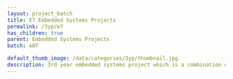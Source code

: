 ```yaml
---
layout: project_batch
title: E7 Embedded Systems Projects
permalink: /3yp/e7
has_children: true
parent: Embedded Systems Projects
batch: e07

default_thumb_image: /data/categories/3yp/thumbnail.jpg
description: 3rd year embedded systems project which is a combination of CO321, CO324 and CO325 courses
---
```

